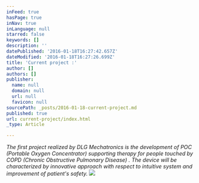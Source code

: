 ```yaml
---
inFeed: true
hasPage: true
inNav: true
inLanguage: null
starred: false
keywords: []
description: ''
datePublished: '2016-01-18T16:27:42.657Z'
dateModified: '2016-01-18T16:27:26.699Z'
title: 'Current project :'
author: []
authors: []
publisher:
  name: null
  domain: null
  url: null
  favicon: null
sourcePath: _posts/2016-01-18-current-project.md
published: true
url: current-project/index.html
_type: Article

---
```

_The first project realized by DLG Mechatronics is the development of POC (Portable Oxygen Concentrator) supporting therapy for people touched by COPD (Chronic Obstructive Pulmonary Disease) . The device will be characterized by innovative approach with respect to intuitive system and improvement of patient's safety._
![](https://the-grid-user-content.s3-us-west-2.amazonaws.com/dcc1998a-51c7-44f3-8fde-9b8571f78715.JPG)